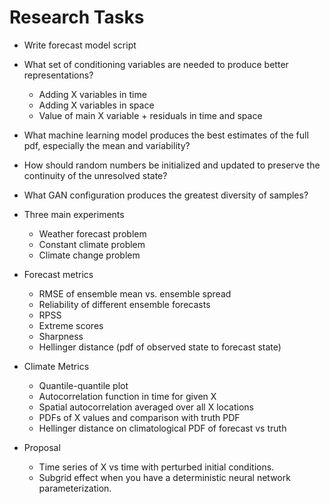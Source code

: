 # Research Tasks
* Write forecast model script
* What set of conditioning variables are needed to produce better representations?
    * Adding X variables in time
    * Adding X variables in space
    * Value of main X variable + residuals in time and space
* What machine learning model produces the best estimates of the full pdf, especially the mean and variability?
* How should random numbers be initialized and updated to preserve the continuity of the 
unresolved state?
* What GAN configuration produces the greatest diversity of samples?
* Three main experiments
    * Weather forecast problem
    * Constant climate problem
    * Climate change problem

* Forecast metrics
    * RMSE of ensemble mean vs. ensemble spread
    * Reliability of different ensemble forecasts
    * RPSS
    * Extreme scores
    * Sharpness
    * Hellinger distance (pdf of observed state to forecast state)
* Climate Metrics
    * Quantile-quantile plot
    * Autocorrelation function in time for given X
    * Spatial autocorrelation averaged over all X locations
    * PDFs of X values and comparison with truth PDF
    * Hellinger distance on climatological PDF of forecast vs truth
    
* Proposal
     * Time series of X vs time with perturbed initial conditions.
     * Subgrid effect when you have a deterministic neural network parameterization.